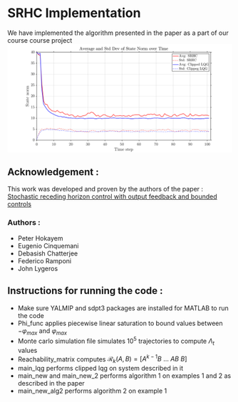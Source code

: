# SRHC Implementation
We have implemented the algorithm presented in the paper as a part of our course course project
![](Figures/State_norm_norm0_40.png)
## Acknowledgement :
This work was developed and proven by the authors of the paper : \
[Stochastic receding horizon control with output feedback and bounded controls](https://www.sciencedirect.com/science/article/abs/pii/S0005109811004882)
### Authors : 
* Peter Hokayem
* Eugenio Cinquemani
* Debasish Chatterjee
* Federico Ramponi
* John Lygeros

## Instructions for running the code : 
* Make sure YALMIP and sdpt3 packages are installed for MATLAB to run the code 
* Phi_func applies piecewise linear saturation to bound values between $-\varphi_{max}$ and $\varphi_{max}$
* Monte carlo simulation file simulates $10^5$ trajectories to compute $\Lambda_t$ values 
* Reachability_matrix computes $\mathcal{R}_k(A,B) = [ A^{k-1}B\ \dots\ AB\ B ]$
* main_lqg performs clipped lqg on system described in it
* main_new and main_new_2 performs algorithm 1 on examples 1 and 2 as described in the paper
* main_new_alg2 performs algorithm 2 on example 1 
